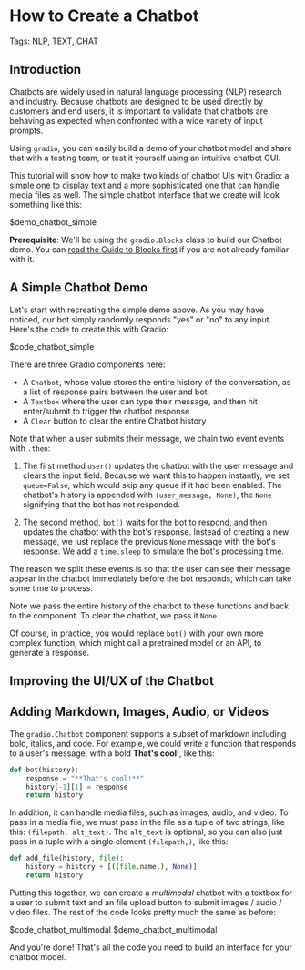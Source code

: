 # How to Create a Chatbot

Tags: NLP, TEXT, CHAT

## Introduction

Chatbots are widely used in natural language processing (NLP) research and industry. Because chatbots are designed to be used directly by customers and end users, it is important to validate that chatbots are behaving as expected when confronted with a wide variety of input prompts. 

Using `gradio`, you can easily build a demo of your chatbot model and share that with a testing team, or test it yourself using an intuitive chatbot GUI.

This tutorial will show how to make two kinds of chatbot UIs with Gradio: a simple one to display text and a more sophisticated one that can handle media files as well. The simple chatbot interface that we create will look something like this:

$demo_chatbot_simple

**Prerequisite**: We'll be using the `gradio.Blocks` class to build our Chatbot demo.
You can [read the Guide to Blocks first](https://gradio.app/quickstart/#blocks-more-flexibility-and-control) if you are not already familiar with it.

## A Simple Chatbot Demo

Let's start with recreating the simple demo above. As you may have noticed, our bot simply randomly responds "yes" or "no" to any input. Here's the code to create this with Gradio:

$code_chatbot_simple

There are three Gradio components here:
* A `Chatbot`, whose value stores the entire history of the conversation, as a list of response pairs between the user and bot. 
* A `Textbox` where the user can type their message, and then hit enter/submit to trigger the chatbot response
* A `Clear` button to clear the entire Chatbot history

Note that when a user submits their message, we chain two event events with `.then`:

1. The first method `user()` updates the chatbot with the user message and clears the input field. Because we want this to happen instantly, we set `queue=False`, which would skip any queue if it had been enabled. The chatbot's history is appended with `(user_message, None)`, the `None` signifying that the bot has not responded.

2. The second method, `bot()` waits for the bot to respond, and then updates the chatbot with the bot's response. Instead of creating a new message, we just replace the previous `None` message with the bot's response. We add a `time.sleep` to simulate the bot's processing time.

The reason we split these events is so that the user can see their message appear in the chatbot immediately before the bot responds, which can take some time to process.

Note we pass the entire history of the chatbot to these functions and back to the component. To clear the chatbot, we pass it `None`.

Of course, in practice, you would replace `bot()` with your own more complex function, which might call a pretrained model or an API, to generate a response.

## Improving the UI/UX of the Chatbot




## Adding Markdown, Images, Audio, or Videos 

The `gradio.Chatbot` component supports a subset of markdown including bold, italics, and code. For example, we could write a function that responds to a user's message, with a bold **That's cool!**, like this:

```py
def bot(history):
    response = "**That's cool!**"
    history[-1][1] = response
    return history
```

In addition, it can handle media files, such as images, audio, and video. To pass in a media file, we must pass in the file as a tuple of two strings, like this: `(filepath, alt_text)`. The `alt_text` is optional, so you can also just pass in a tuple with a single element `(filepath,)`, like this:

```python
def add_file(history, file):
    history = history + [((file.name,), None)]
    return history
```

Putting this together, we can create a *multimodal* chatbot with a textbox for a user to submit text and an file upload button to submit images / audio / video files. The rest of the code looks pretty much the same as before:


$code_chatbot_multimodal
$demo_chatbot_multimodal

And you're done! That's all the code you need to build an interface for your chatbot model. 